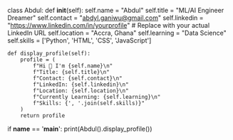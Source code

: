 class Abdul:
    def __init__(self):
        self.name = "Abdul"
        self.title = "ML/AI Engineer Dreamer"
        self.contact = "abdyl.ganiwu@gmail.com"
        self.linkedin = "https://www.linkedin.com/in/yourprofile"  # Replace with your actual LinkedIn URL
        self.location = "Accra, Ghana"
        self.learning = "Data Science"
        self.skills = ['Python', 'HTML', 'CSS', 'JavaScript']

    def display_profile(self):
        profile = (
            f"Hi 👋 I'm {self.name}\n"
            f"Title: {self.title}\n"
            f"Contact: {self.contact}\n"
            f"LinkedIn: {self.linkedin}\n"
            f"Location: {self.location}\n"
            f"Currently Learning: {self.learning}\n"
            f"Skills: {', '.join(self.skills)}"
        )
        return profile

if __name__ == '__main__':
    print(Abdul().display_profile())
















<!--
**AbdylGaniwu/AbdylGaniwu** is a ✨ _special_ ✨ repository because its `README.md` (this file) appears on your GitHub profile.

Here are some ideas to get you started:

- 🔭 I’m currently working on ...
- 🌱 I’m currently learning ...
- 👯 I’m looking to collaborate on ...
- 🤔 I’m looking for help with ...
- 💬 Ask me about ...
- 📫 How to reach me: ...
- 😄 Pronouns: ...
- ⚡ Fun fact: ...
-->
